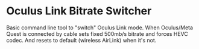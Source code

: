 ﻿# Oculus Link Bitrate Switcher

Basic command line tool to "switch" Oculus Link mode.
When Oculus/Meta Quest is connected by cable sets fixed 500mb/s bitrate and forces HEVC codec. 
And resets to default (wireless AirLink) when it's not.